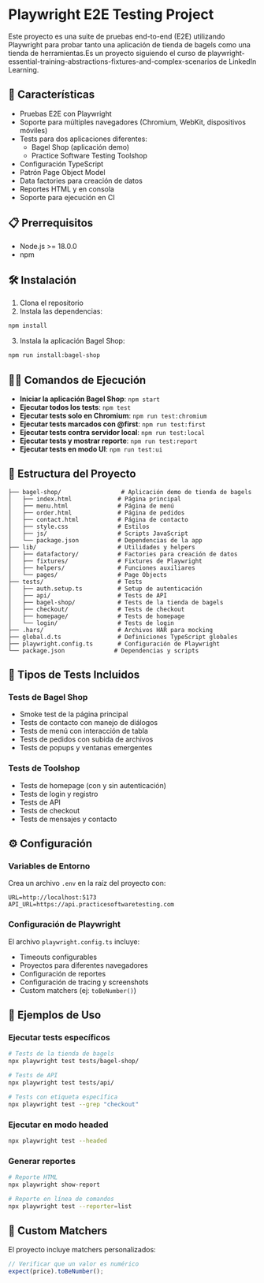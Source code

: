 # Playwright E2E Testing Project

Este proyecto es una suite de pruebas end-to-end (E2E) utilizando Playwright para probar tanto una aplicación de tienda de bagels como una tienda de herramientas.Es un proyecto siguiendo el curso de playwright-essential-training-abstractions-fixtures-and-complex-scenarios de LinkedIn Learning.

## 🚀 Características

- Pruebas E2E con Playwright
- Soporte para múltiples navegadores (Chromium, WebKit, dispositivos móviles)
- Tests para dos aplicaciones diferentes:
  - Bagel Shop (aplicación demo)
  - Practice Software Testing Toolshop
- Configuración TypeScript
- Patrón Page Object Model
- Data factories para creación de datos
- Reportes HTML y en consola
- Soporte para ejecución en CI

## 📋 Prerrequisitos

- Node.js >= 18.0.0
- npm

## 🛠️ Instalación

1. Clona el repositorio
2. Instala las dependencias:
```bash
npm install
```

3. Instala la aplicación Bagel Shop:
```bash
npm run install:bagel-shop
```

## 🏃‍♂️ Comandos de Ejecución

- **Iniciar la aplicación Bagel Shop**: `npm start`
- **Ejecutar todos los tests**: `npm test`
- **Ejecutar tests solo en Chromium**: `npm run test:chromium`
- **Ejecutar tests marcados con @first**: `npm run test:first`
- **Ejecutar tests contra servidor local**: `npm run test:local`
- **Ejecutar tests y mostrar reporte**: `npm run test:report`
- **Ejecutar tests en modo UI**: `npm run test:ui`

## 📁 Estructura del Proyecto

```
├── bagel-shop/                 # Aplicación demo de tienda de bagels
│   ├── index.html             # Página principal
│   ├── menu.html              # Página de menú
│   ├── order.html             # Página de pedidos
│   ├── contact.html           # Página de contacto
│   ├── style.css              # Estilos
│   ├── js/                    # Scripts JavaScript
│   └── package.json           # Dependencias de la app
├── lib/                       # Utilidades y helpers
│   ├── datafactory/           # Factories para creación de datos
│   ├── fixtures/              # Fixtures de Playwright
│   ├── helpers/               # Funciones auxiliares
│   └── pages/                 # Page Objects
├── tests/                     # Tests
│   ├── auth.setup.ts          # Setup de autenticación
│   ├── api/                   # Tests de API
│   ├── bagel-shop/            # Tests de la tienda de bagels
│   ├── checkout/              # Tests de checkout
│   ├── homepage/              # Tests de homepage
│   └── login/                 # Tests de login
├── .hars/                     # Archivos HAR para mocking
├── global.d.ts                # Definiciones TypeScript globales
├── playwright.config.ts       # Configuración de Playwright
└── package.json              # Dependencias y scripts
```

## 🧪 Tipos de Tests Incluidos

### Tests de Bagel Shop
- Smoke test de la página principal
- Tests de contacto con manejo de diálogos
- Tests de menú con interacción de tabla
- Tests de pedidos con subida de archivos
- Tests de popups y ventanas emergentes

### Tests de Toolshop
- Tests de homepage (con y sin autenticación)
- Tests de login y registro
- Tests de API
- Tests de checkout
- Tests de mensajes y contacto

## ⚙️ Configuración

### Variables de Entorno

Crea un archivo `.env` en la raíz del proyecto con:

```env
URL=http://localhost:5173
API_URL=https://api.practicesoftwaretesting.com
```

### Configuración de Playwright

El archivo `playwright.config.ts` incluye:

- Timeouts configurables
- Proyectos para diferentes navegadores
- Configuración de reportes
- Configuración de tracing y screenshots
- Custom matchers (ej: `toBeNumber()`)

## 🎯 Ejemplos de Uso

### Ejecutar tests específicos

```bash
# Tests de la tienda de bagels
npx playwright test tests/bagel-shop/

# Tests de API
npx playwright test tests/api/

# Tests con etiqueta específica
npx playwright test --grep "checkout"
```

### Ejecutar en modo headed

```bash
npx playwright test --headed
```

### Generar reportes

```bash
# Reporte HTML
npx playwright show-report

# Reporte en línea de comandos
npx playwright test --reporter=list
```

## 🔧 Custom Matchers

El proyecto incluye matchers personalizados:

```typescript
// Verificar que un valor es numérico
expect(price).toBeNumber();
```




